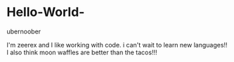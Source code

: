 # Hello-World-
ubernoober

I'm zeerex and I like working with code. i can't wait to learn new languages!!
I also think moon waffles are better than the tacos!!!
